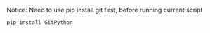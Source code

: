 Notice: Need to use pip install git first, before running current script
```
pip install GitPython
```